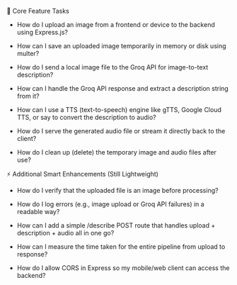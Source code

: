 🔧 Core Feature Tasks
- How do I upload an image from a frontend or device to the backend using Express.js?

- How can I save an uploaded image temporarily in memory or disk using multer?

- How do I send a local image file to the Groq API for image-to-text description?

- How can I handle the Groq API response and extract a description string from it?

- How can I use a TTS (text-to-speech) engine like gTTS, Google Cloud TTS, or say to convert the description to audio?

- How do I serve the generated audio file or stream it directly back to the client?

- How do I clean up (delete) the temporary image and audio files after use?

⚡ Additional Smart Enhancements (Still Lightweight)
- How do I verify that the uploaded file is an image before processing?

- How do I log errors (e.g., image upload or Groq API failures) in a readable way?

- How can I add a simple /describe POST route that handles upload + description + audio all in one go?

- How can I measure the time taken for the entire pipeline from upload to response?

- How do I allow CORS in Express so my mobile/web client can access the backend?

